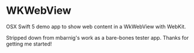 # WKWebView
OSX Swift 5 demo app to show web content in a WkWebView with WebKit.

Stripped down from mbarnig's work as a bare-bones tester app. Thanks for getting me started!

